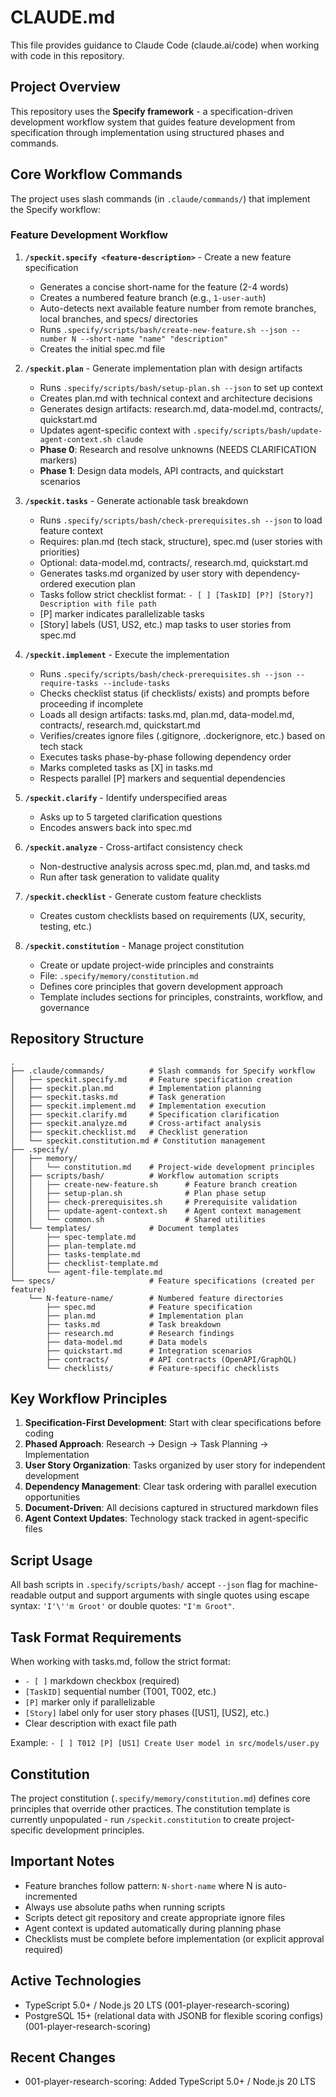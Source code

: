 # CLAUDE.md

This file provides guidance to Claude Code (claude.ai/code) when working with code in this repository.

## Project Overview

This repository uses the **Specify framework** - a specification-driven development workflow system that guides feature development from specification through implementation using structured phases and commands.

## Core Workflow Commands

The project uses slash commands (in `.claude/commands/`) that implement the Specify workflow:

### Feature Development Workflow

1. **`/speckit.specify <feature-description>`** - Create a new feature specification
   - Generates a concise short-name for the feature (2-4 words)
   - Creates a numbered feature branch (e.g., `1-user-auth`)
   - Auto-detects next available feature number from remote branches, local branches, and specs/ directories
   - Runs `.specify/scripts/bash/create-new-feature.sh --json --number N --short-name "name" "description"`
   - Creates the initial spec.md file

2. **`/speckit.plan`** - Generate implementation plan with design artifacts
   - Runs `.specify/scripts/bash/setup-plan.sh --json` to set up context
   - Creates plan.md with technical context and architecture decisions
   - Generates design artifacts: research.md, data-model.md, contracts/, quickstart.md
   - Updates agent-specific context with `.specify/scripts/bash/update-agent-context.sh claude`
   - **Phase 0**: Research and resolve unknowns (NEEDS CLARIFICATION markers)
   - **Phase 1**: Design data models, API contracts, and quickstart scenarios

3. **`/speckit.tasks`** - Generate actionable task breakdown
   - Runs `.specify/scripts/bash/check-prerequisites.sh --json` to load feature context
   - Requires: plan.md (tech stack, structure), spec.md (user stories with priorities)
   - Optional: data-model.md, contracts/, research.md, quickstart.md
   - Generates tasks.md organized by user story with dependency-ordered execution plan
   - Tasks follow strict checklist format: `- [ ] [TaskID] [P?] [Story?] Description with file path`
   - [P] marker indicates parallelizable tasks
   - [Story] labels (US1, US2, etc.) map tasks to user stories from spec.md

4. **`/speckit.implement`** - Execute the implementation
   - Runs `.specify/scripts/bash/check-prerequisites.sh --json --require-tasks --include-tasks`
   - Checks checklist status (if checklists/ exists) and prompts before proceeding if incomplete
   - Loads all design artifacts: tasks.md, plan.md, data-model.md, contracts/, research.md, quickstart.md
   - Verifies/creates ignore files (.gitignore, .dockerignore, etc.) based on tech stack
   - Executes tasks phase-by-phase following dependency order
   - Marks completed tasks as [X] in tasks.md
   - Respects parallel [P] markers and sequential dependencies

5. **`/speckit.clarify`** - Identify underspecified areas
   - Asks up to 5 targeted clarification questions
   - Encodes answers back into spec.md

6. **`/speckit.analyze`** - Cross-artifact consistency check
   - Non-destructive analysis across spec.md, plan.md, and tasks.md
   - Run after task generation to validate quality

7. **`/speckit.checklist`** - Generate custom feature checklists
   - Creates custom checklists based on requirements (UX, security, testing, etc.)

8. **`/speckit.constitution`** - Manage project constitution
   - Create or update project-wide principles and constraints
   - File: `.specify/memory/constitution.md`
   - Defines core principles that govern development approach
   - Template includes sections for principles, constraints, workflow, and governance

## Repository Structure

```
.
├── .claude/commands/          # Slash commands for Specify workflow
│   ├── speckit.specify.md     # Feature specification creation
│   ├── speckit.plan.md        # Implementation planning
│   ├── speckit.tasks.md       # Task generation
│   ├── speckit.implement.md   # Implementation execution
│   ├── speckit.clarify.md     # Specification clarification
│   ├── speckit.analyze.md     # Cross-artifact analysis
│   ├── speckit.checklist.md   # Checklist generation
│   └── speckit.constitution.md # Constitution management
├── .specify/
│   ├── memory/
│   │   └── constitution.md    # Project-wide development principles
│   ├── scripts/bash/          # Workflow automation scripts
│   │   ├── create-new-feature.sh      # Feature branch creation
│   │   ├── setup-plan.sh              # Plan phase setup
│   │   ├── check-prerequisites.sh     # Prerequisite validation
│   │   ├── update-agent-context.sh    # Agent context management
│   │   └── common.sh                  # Shared utilities
│   └── templates/             # Document templates
│       ├── spec-template.md
│       ├── plan-template.md
│       ├── tasks-template.md
│       ├── checklist-template.md
│       └── agent-file-template.md
└── specs/                     # Feature specifications (created per feature)
    └── N-feature-name/        # Numbered feature directories
        ├── spec.md            # Feature specification
        ├── plan.md            # Implementation plan
        ├── tasks.md           # Task breakdown
        ├── research.md        # Research findings
        ├── data-model.md      # Data models
        ├── quickstart.md      # Integration scenarios
        ├── contracts/         # API contracts (OpenAPI/GraphQL)
        └── checklists/        # Feature-specific checklists
```

## Key Workflow Principles

1. **Specification-First Development**: Start with clear specifications before coding
2. **Phased Approach**: Research → Design → Task Planning → Implementation
3. **User Story Organization**: Tasks organized by user story for independent development
4. **Dependency Management**: Clear task ordering with parallel execution opportunities
5. **Document-Driven**: All decisions captured in structured markdown files
6. **Agent Context Updates**: Technology stack tracked in agent-specific files

## Script Usage

All bash scripts in `.specify/scripts/bash/` accept `--json` flag for machine-readable output and support arguments with single quotes using escape syntax: `'I'\''m Groot'` or double quotes: `"I'm Groot"`.

## Task Format Requirements

When working with tasks.md, follow the strict format:
- `- [ ]` markdown checkbox (required)
- `[TaskID]` sequential number (T001, T002, etc.)
- `[P]` marker only if parallelizable
- `[Story]` label only for user story phases ([US1], [US2], etc.)
- Clear description with exact file path

Example: `- [ ] T012 [P] [US1] Create User model in src/models/user.py`

## Constitution

The project constitution (`.specify/memory/constitution.md`) defines core principles that override other practices. The constitution template is currently unpopulated - run `/speckit.constitution` to create project-specific development principles.

## Important Notes

- Feature branches follow pattern: `N-short-name` where N is auto-incremented
- Always use absolute paths when running scripts
- Scripts detect git repository and create appropriate ignore files
- Agent context is updated automatically during planning phase
- Checklists must be complete before implementation (or explicit approval required)

## Active Technologies
- TypeScript 5.0+ / Node.js 20 LTS (001-player-research-scoring)
- PostgreSQL 15+ (relational data with JSONB for flexible scoring configs) (001-player-research-scoring)

## Recent Changes
- 001-player-research-scoring: Added TypeScript 5.0+ / Node.js 20 LTS
